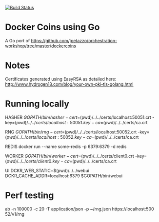 [![Build Status](https://travis-ci.org/richardcase/dockercoinsgo.svg?branch=master)](https://travis-ci.org/richardcase/dockercoinsgo)

# Docker Coins using Go

A Go port of https://github.com/jpetazzo/orchestration-workshop/tree/master/dockercoins


# Notes

Certificates generated using EasyRSA as detailed here: http://www.hydrogen18.com/blog/your-own-pki-tls-golang.html

# Running locally

HASHER
$GOPATH/bin/hasher -cert=$(pwd)/../../certs/localhost:50051.crt -key=$(pwd)/../../certs/localhost:50051.key -ca=$(pwd)/../../certs/ca.crt

RNG
$GOPATH/bin/rng -cert=$(pwd)/../../certs/localhost:50052.crt -key=$(pwd)/../../certs/localhost:50052.key -ca=$(pwd)/../../certs/ca.crt

REDIS
docker run --name some-redis -p 6379:6379 -d redis

WORKER
$GOPATH/bin/worker -cert=$(pwd)/../../certs/client0.crt -key=$(pwd)/../../certs/client0.key -ca=$(pwd)/../../certs/ca.crt

UI
DCKR_WEB_STATIC=$(pwd)/../../webui DCKR_CACHE_ADDR=localhost:6379 $GOPATH/bin/webui

# Perf testing

ab -n 100000 -c 20 -T application/json -p ~/rng.json  https://localhost:500
52/v1/rng

